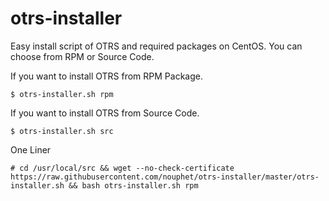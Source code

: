 otrs-installer
==============

Easy install script of OTRS and required packages on CentOS.
You can choose from RPM or Source Code.

If you want to install OTRS from RPM Package.
```
$ otrs-installer.sh rpm
```

If you want to install OTRS from Source Code.
```
$ otrs-installer.sh src
```

One Liner
```
# cd /usr/local/src && wget --no-check-certificate https://raw.githubusercontent.com/nouphet/otrs-installer/master/otrs-installer.sh && bash otrs-installer.sh rpm
```

